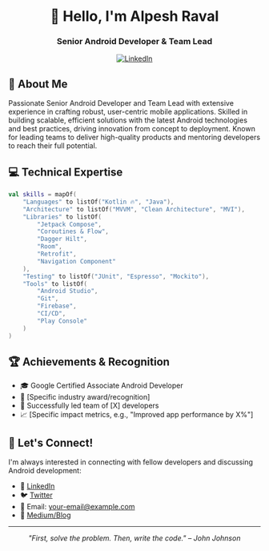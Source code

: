 <div align="center">

# 👋 Hello, I'm Alpesh Raval 
### Senior Android Developer & Team Lead

[![LinkedIn](https://img.shields.io/badge/LinkedIn-0077B5?style=for-the-badge&logo=linkedin&logoColor=white)](your-linkedin-profile)

</div>

## 🚀 About Me
Passionate Senior Android Developer and Team Lead with extensive experience in crafting robust, user-centric mobile applications. Skilled in building scalable, efficient solutions with the latest Android technologies and best practices, driving innovation from concept to deployment. Known for leading teams to deliver high-quality products and mentoring developers to reach their full potential.

## 💻 Technical Expertise

```kotlin
val skills = mapOf(
    "Languages" to listOf("Kotlin 🔥", "Java"),
    "Architecture" to listOf("MVVM", "Clean Architecture", "MVI"),
    "Libraries" to listOf(
        "Jetpack Compose",
        "Coroutines & Flow",
        "Dagger Hilt",
        "Room",
        "Retrofit",
        "Navigation Component"
    ),
    "Testing" to listOf("JUnit", "Espresso", "Mockito"),
    "Tools" to listOf(
        "Android Studio",
        "Git",
        "Firebase",
        "CI/CD",
        "Play Console"
    )
)
```

## 🏆 Achievements & Recognition

- 🎓 Google Certified Associate Android Developer
- 🌟 [Specific industry award/recognition]
- 💼 Successfully led team of [X] developers
- 📈 [Specific impact metrics, e.g., "Improved app performance by X%"]

## 🤝 Let's Connect!

I'm always interested in connecting with fellow developers and discussing Android development:

- 💼 [LinkedIn](your-linkedin-profile)
- 🐦 [Twitter](your-twitter-handle)
- 📧 Email: your-email@example.com
- 📝 [Medium/Blog](your-blog-link)

---
<div align="center">

*"First, solve the problem. Then, write the code." – John Johnson*

</div>
